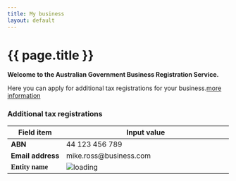 ```yaml
---
title: My business
layout: default
---
```

<style>
	.result-cell h3 {
		margin: 1em 0 0 0;
	}
	
	h3 em, td em {
		font-weight: normal;
		font-size: 70%;
	}
	
	.cell-icon {
		text-align: center;
	}
	
	.cell-icon img {
		padding: inherit;
	}
	
	.orange {
		color: #ef5a28;
	}
	.red {
		color: #ef0000;
	}
	.green {
		color: #009900;
	}
	.blue {
		color: #3c86c4
	}
	.cell-icon span.fa {
		font-size: 1.5em;
		vertical-align: middle;
	}
	
	.cell-icon span.fa-check-circle {
		font-size: 1.8em;
	}
	
	ul.reg-list > li {
		list-style: none;
		margin-left: -40px;
	}
	
	ul.reg-list li span {
		margin-right: 10px;
	}
	
	table tr td span.fa,
	ul > li span.fa {
	}
	
	table tr td.top {
		vertical-align: top;
	}
	
	td ul {
		margin: 0;
		margin-left: -40px;
	}
	
	ul.reg-list > li span.fa-plus {
		vertical-align: middle;
	}
	
	.bold {
		font-weight: bold;
	}

	button.ico-edit {
		margin-left: 3px;
	}
	
	.input-percent {
		width: 60px !important;
	}
	
	.dashboard-container caption .app-status {
		font-size: 80%;
		margin-top: .5em;
		width: 80%;
	}

	.retrieve, .retrieve1, .retrieve2 {
		display: none;
	}

	table tbody:nth-of-type(n+2) tr:first-child td {
		border-top: 4px solid #e7e7e7;
	}
	
	button span.fa-user {
		margin-right: 10px;
		font-size: 125%;
	}

	button.ico-remove {
		float: right;
		font-size: 1rem !important;
		color: #fff;
		padding: 7px !important;
		padding-left: 30px !important;
		margin-left: 2px;
		font-weight: normal !important;
		background: url(../img/sprite-trash.png) 2px 2px no-repeat #444;
		background-size: 25px;
		border-radius: 25px;
		border-color: #999;		
	}
	
	button.ico-remove:hover, button.ico-remove:focus {
		background: url(../img/sprite-trash.png) 2px 2px no-repeat #000;
		background-size: 25px;
	}

	button.ico-reload {
		float: right;
		font-size: 1rem !important;
		color: #fff;
		padding: 7px;
		margin-left: 2px;
		font-weight: normal !important;
		background-color: #444;
		border-radius: 25px;
		border-color: #999;		
	}
	
	button.ico-reload span.fa:before {
		background-color: #7d7d7d;
		color: #dedede;
		border-radius: 25px;
		padding: 5px;
		margin-left: -4px;
	}
	
	button.ico-reload[disabled] span.fa.fa-refresh:before {
		background-color: #ddd;
		color: #fff;
	}
	
	button.ico-remove:hover, button.ico-remove:focus {
		background-color: #000;
	}
	
	#registrations {
		position: relative;
	}
	
	#rego-select {
		width:320px;
		background-color: #eee;
	}
	
	span.select-spinner:before {
		position: absolute;
		content: url('{{ site.baseurl }}/img/ajax-loader.gif');
		left: -25px;
		top: 18px;
	}
	
	div.disabled,
	div.disabled button,
	div.disabled a,
	div.disabled label {
		color: #aaa !important;
	}
	
	 div.disabled a:hover {
		background-color: #FFF;
		text-decoration: underline;
	 }
	 
	 ul.btn-list li {
		margin-left: -12px;
	 }
	 /*
	 ul.btn-list > li > button {
		border: 1px solid #eee;
		background-color: #f0f0f0;
		border-radius: 5px;
	 }
	 
	 ul.btn-list > li > button:hover,
	 ul.btn-list > li > button:focus {
		border: 1px solid #aaa;
		background-color: #ddd;
	 }
	 
	 ul.btn-list > li > button:hover > span,
	 ul.btn-list > li > button:focus > span	 {
		display: inline !important;
	 }

	ul.btn-list > li > button:hover > span.fa,
	ul.btn-list > li > button:focus > span.fa {
		margin-left: 10px;
	}
	*/
	
	.branch-spinner img {
		width: 24px;
	}

	.btn-list tr td {
		vertical-align: middle;
	}
	
	td label.label-right {
		font-family: "open_sanslight";
		font-weight: bold;
	}
	
	span.fa-exclamation-circle {
		font-size: 125%;
	}

</style>
<h1 id="heading" tabindex="-1">{{ page.title }}</h1>
<div class="confirmation">
	<div id="main" style="min-height: 500px;">
		<p class="intro"><strong>Welcome to the Australian Government Business Registration Service.</strong></p>
		<p>Here you can apply for additional tax registrations for your business.<a class="cd-btn help" href="#"><span>more information</span></a></p>
		<h3>Additional tax registrations</h3>
		<table id="business-details">
			<thead class="visuallyhidden">
				<tr>
					<th>Field item</th>
					<th>Input value</th>
				</tr>
			</thead>
			<tbody>
				<tr>
					<td width="25%" class="field-name bold" style="vertical-align: middle;">ABN</td>
					<td width="75%" class="input-value" style="vertical-align: middle;">44 123 456 789 <button type="button" id="reload-abn" class="btn ico-reload" style="display: none;"><span class="fa fa-refresh"></span> Reload</button></td>
				</tr>
				<tr>
					<td class="field-name bold">Email address</td>
					<td class="input-value">
						<p style="margin: 0">mike.ross@business.com</p>
					</td>
				</tr>
				<tr>
					<td class="field-name bold"><label class="label-right" for="entity">Entity name</label></td>
					<td class="input-value"><span class="spinner">
						<img src="{{ site.baseurl }}/img/ajax-loader.gif" alt="loading" /> </span>
						<span class="retrieve1">
							<input id="entity" type="text" /> <span class="fa fa-exclamation-circle red"></span> unable to load details<br />
							<span class="field-note">Enter details manually, or use the Reload button to try again.</span>
						</span>
						<span class="retrieve2"><span class="fa fa-check green"></span> Really Awesome Business Pty Ltd</span>
					</td>
				</tr>
			</tbody>
		</table>
		<div id="all-content" style="display: none;">
			<h3 id="taxreg-heading">Tax registrations</h3>
			<p>If your business has multiple branches you need to apply for the registrations for individual branches separately.</p>
			<p class="label">Do you want to apply for registrations for a branch?</p>
			<div class="radio-toggle clearfix" style="zoom: .8;">
				<label class="on label-left" for="branchYes"><input id="branchYes" type="radio" name="register-branch"><span>Yes</span></label>
				<label class="off label-right" for="branchNo"><input id="branchNo" type="radio" name="register-branch" checked><span>No</span></label>
			</div>
			<div id="enter-branch" style="display: none">
				<p>Enter the branch number in the field below and click "Retrieve" to update your existing registrations for the selected branch.</p>
				<div id="branch-div">
					<p><label for="branch">Branch number</label><br />
					<input id="branch" type="text" style="width: 100px" /> <button id="branch-retrieve" class="btn btn-inline" type="button">Retrieve</button> <button id="change-branch" type="button" class="btn btn-inline" type="button" style="display: none;">Change branch</button>
					<span class="branch-spinner" style="display: none;"><img src="{{ site.baseurl }}/img/ajax-loader.gif" alt="loading" style="vertical-align: middle"/></span>
					<span id="rego-update-msg" style="display: none;"><span class="fa fa-check green"></span> <span style="font-size: 90%;">registrations updated</span></span></p>
				</div>
			</div>
			<div id="rego-content">
				<h4>Current registrations</h4>
				<p id="reg-intro" style="display: none;">The following tax roles have already been registered with the Australian Taxation Office (ATO):</p>
				<p id="no-registrations" style="display: none;">There are no registrations for this branch.</p>
				<ul id="reg-list" class="reg-list">
					<li id="current-gst" style="display: none"><span class="spinner"><img src="{{ site.baseurl }}/img/ajax-loader.gif" alt="loading" /> </span><span id="gst-text" style="display: none;"><span class="fa fa-check green"></span> Goods &amp; Services Tax</span></li>
					<li id="unknown">Refresh the entity details above to retrieve this information.</li>
				</ul>
				<div id="rego-display" style="display: none;">
					<h4>Registrations added</h4>
					<p>You have provided details to apply for the following tax roles:</p>
					<table>
						<thead class="visuallyhidden">
							<tr>
								<th>Field item</th>
								<th>Input value</th>
							</tr>
						</thead>
						<tbody id="gst-display" style="display: none;">
							<tr>
								<th style="vertical-align: middle"><span class="fa fa-plus orange"></span> Goods &amp; Services Tax (GST)</th>
								<th>
									<button type="button" id="delete-gst" class="btn btn-default ico-remove">Remove</button>
									<button type="button" id="edit-gst" class="btn btn-default ico-edit">Edit</button>
								</th>
							</tr>
							<tr>
								<td class="field-name">Registration start date</td>
								<td class="input-value">18/04/2017</td>
							</tr>
							<tr>
								<td class="field-name">Turnover</td>
								<td class="input-value">$0 - $74,999</td>
							</tr>
							<tr>
								<td class="field-name">Lodgement frequency</td>
								<td class="input-value">Annually</td>
							</tr>
							<tr>
								<td class="field-name">Accounting method</td>
								<td class="input-value">Accrual</td>
							</tr>
							<tr>
								<td class="field-name">Import goods?</td>
								<td class="input-value">No</td>
							</tr>
						</tbody>
						<tbody id="payg-display" style="display: none;">
							<tr>
								<th style="vertical-align: middle"><span class="fa fa-plus orange"></span> Pay As You Go (PAYG) Withholding</th>
								<th>
									<button type="button" id="delete-payg" class="btn btn-default ico-remove">Remove</button>
									<button type="button" id="edit-payg" class="btn btn-default ico-edit">Edit</button>
								</th>
							</tr>
							<tr>
								<td class="field-name">Registration start date</td>
								<td class="input-value">18/04/2017</td>
							</tr>
							<tr>
								<td class="field-name">Number of employees</td>
								<td class="input-value">12</td>
							</tr>
							<tr>
								<td class="field-name">Annual witholding amount</td>
								<td class="input-value">$2,000,000</td>
							</tr>
							<tr>
								<td class="field-name">Payment summary report method</td>
								<td class="input-value">Electronic</td>
							</tr>
							<tr>
								<td class="field-name">Royalties, dividends, interest or investment body</td>
								<td class="input-value">No</td>
							</tr>
						</tbody>
						<tbody id="fbt-display" style="display: none;">
							<tr>
								<th style="vertical-align: middle"><span class="fa fa-plus orange"></span> Fringe Benefits Tax (FBT)</th>
								<th>
									<button type="button" id="delete-fbt" class="btn btn-default ico-remove">Remove</button>
									<button type="button" id="edit-fbt" class="btn btn-default ico-edit">Edit</button>
								</th>
							</tr>
							<tr>
								<td class="field-name">Registration start date</td>
								<td class="input-value">18/04/2017</td>
							</tr>
						</tbody>
						<tbody id="ftc-display" style="display: none;">
							<tr>
								<th style="vertical-align: middle"><span class="fa fa-plus orange"></span> Fuel Tax Credits (FTC)</th>
								<th>
									<button type="button" id="delete-ftc" class="btn btn-default ico-remove">Remove</button>
									<button type="button" id="edit-ftc" class="btn btn-default ico-edit">Edit</button>
								</th>
							</tr>
							<tr>
								<td class="field-name">Registration start date</td>
								<td class="input-value">5/04/2017</td>
							</tr>
							<tr>
								<td class="field-name">Heavy vehicles on public roads?</td>
								<td class="input-value">Yes</td>
							</tr>
							<tr>
								<td class="field-name">Fuel type(s)</td>
								<td class="input-value">Petrol</td>
							</tr>
						</tbody>
					</table>
				</div>
				<h4 id="available">Available registrations</h4>
				<p>Select from the following to apply for the associated tax registration:</p>
				<table class="btn-list" style="width: inherit">
					<tbody>
						<tr id="opt-gst">
							<td>Goods and Services Tax (GST)</td>
							<td><button type="button" id="apply-gst" class="btn btn-default ico-edit" style="float: none;">Add</button></td>
						</tr>
						<tr id="opt-payg">
							<td>Pay As You Go (PAYG) Withholding</td>
							<td><button type="button" id="apply-payg" class="btn btn-default ico-edit" style="float: none;">Add</button></td>
						</tr>
						<tr id="opt-fbt">
							<td>Fringe Benefits Tax (FBT)</td>
							<td><button type="button" id="apply-fbt" class="btn btn-default ico-edit" style="float: none;">Add</button></td>
						</tr>
						<tr>
							<td>Luxury Car Tax (LCT)</td>
							<td><button type="button" id="apply-lct" class="btn btn-default ico-edit" style="float: none;">Add</button></td>
						</tr>
						<tr id="opt-ftc">
							<td>Fuel Tax Credits (FTC)</td>
							<td><button type="button" id="apply-ftc" class="btn btn-default ico-edit" style="float: none;">Add</button></td>
						</tr>
						<tr>
							<td>Wine Equalisation Tax (WET)</td>
							<td><button type="button" id="apply-wet" class="btn btn-default ico-edit" style="float: none;">Add</button></td>
						</tr>
					</tbody>
				</table>
				<!-- <div id="registrations" class="grid-row clearfix">
					<div class="col12 last">
						<span class="select-spinner"></span>
						<select id="rego-select" disabled>
							<option id="opt-noopt" value="">loading details</option>
							<option id="opt-gst" value="gst">Goods and Services Tax (GST)</option>
							<option id="opt-payg" value="payg">Pay As You Go (PAYG) Withholding</option>
							<option>Fringe Benefits Tax (FBT)</option>
							<option>Luxury Car Tax (LCT)</option>
							<option>Fuel Tax Credits (FTC)</option>
							<option>Wine Equalisation Tax (WET)</option>
						</select>
						<button id="btn-apply" class="btn btn-inline ajax-button" type="button" disabled>Apply</button>
					</div>
				</div> -->
				<div id="contacts" style="display: none;">
					<h3>Authorised contacts</h3>
					<div>
						<p id="none-added">You may enter details here of a person authorised to be contacted by the Autralian Taxation Office (ATO) regarding your application.</p>
						<div id="auth-display" class="margin-top-075" style="display: none;">
							<table class="margin-bottom-075">
								<thead class="visuallyhidden">
									<tr>
										<th>Field item</th>
										<th>Input value</th>
									</tr>
								</thead>
								<tbody id="ass1" style="display: none;">
									<tr>
										<th style="vertical-align: middle"><span class="fa fa-user blue"></span> Fred Nerk</th>
										<th>
											<button type="button" id="delete-ass1" class="btn btn-default ico-remove">Remove</button>
											<button type="button" id="edit-auth" class="btn btn-default ico-edit">Edit</button>
										</th>
									</tr>
									<tr>
										<td class="field-name">Position</td>
										<td class="input-value">Accountant</td>
									</tr>
									<tr>
										<td class="field-name">Email</td>
										<td class="input-value">fred@email.com</td>
									</tr>
									<tr>
										<td class="field-name">Business hours phone</td>
										<td class="input-value">55555555</td>
									</tr>
									<tr>
										<td class="field-name">Mobile</td>
										<td class="input-value">66666666</td>
									</tr>
									<tr>
										<td class="field-name">After hours phone</td>
										<td class="input-value">0455555555</td>
									</tr>
								</tbody>
							</table>
						</div>
						<div class="margin-top-075">
							<button id="btn-add-contact" class="btn btn-inline ajax-button" type="button">Add contact</button>
						</div>
					</div>
				</div>

				<div id="declaration" style="display: none">
					<h3 class="larger">Declaration</h3>
					<div id="decl-types" style="display: none;">
						<p>The declaration below applies to your application for the following Australian Taxation Office (ATO) registrations:</p>
						<ul>
							<li id="gst-decl" style="display: none;">Goods &amp; Service Tax</li>
							<li id="payg-decl" style="display: none;">Pay As You Go (PAYG) Withholding</li>
						</ul>
					</div>
					<p>Please complete the declaration to submit your changes.</p>
					<div class="grid-row">
						<div class="col4">
							<label class="input-right">Person making the declaration</label>
						</div>
						<div class="col8 last">
							<p>Michael Anthony Ross</p>
						</div>
					</div>
					<div class="grid-row clearfix">
						<div class="col4">
							<label class="input-right" for="position">Position held</label>
						</div>
						<div class="col8 last">
							<input type="text" id="position" value="Director" disabled/>
						</div>
					</div>
					<div id="ajax-container-for-declaration">
						<div class="declaration-wrapper margin-top-075">
							<div class="grid-row">
								<fieldset class="custom-controls">
									<!-- <legend class="larger no-padding">Tax Registrations</legend> -->
									<p>I declare that:</p>
									<p class="custom-controls">
										<input data-val="true" data-val-required="The ATOTrueAndCorrectCheckBox field is required." id="ATOTrueAndCorrectCheckBox" name="ATOTrueAndCorrectCheckBox" type="checkbox" value="true" disabled><input name="ATOTrueAndCorrectCheckBox" type="hidden" value="false">
										<label id="ato-trueandcorrect-check" for="ATOTrueAndCorrectCheckBox">The information provided in this application is true and correct. </label>
									</p>
								</fieldset>
							</div>
							<div class="grid-row">
								<h4>Privacy</h4>
								<p>The information provided to the ABR and the ATO in this form may include personal information. Please refer to the <a href="https://abr.gov.au/General-information/Privacy/Privacy---abr-gov-au-website" target="_blank">ABR privacy policy <span class="visuallyhidden">(opens in new window)</span></a> for more information about how we handle your personal information, your rights to seek access to and correct personal information, and to complain about breaches of privacy.</p>
							</div>
						</div>
					</div>
				</div>
				<div class="controls-container">
					<div class="controls-content">
						<button class="btn btn-default next" id="next-cd-btn" type="button" onclick="location.href='dashboard?action=submit'" disabled>Submit application</button>
						<button class="btn" id="save-btn" onclick="location.href='dashboard?action=submit'">Save for later</button>
					</div>
				</div>
			</div>
		</div>
	</div>
</div>
<div id="gst-form" style="display: none">
	<fieldset class="margin-top-075">
		<legend class="larger">Goods &amp; Services Tax (GST)</legend>
		<div class="grid-row">
			<div class="col4">
				<label class="input-right" for="GstDetails_RegistrationDate">What is the start date of your GST registration? <span class="field-note nowrap">(dd/mm/yyyy)</span></label>
			</div>
			<div class="col8 last">
				<input class="date hasDatepicker" data-val="true" data-val-date="The field RegistrationDate must be a date." id="GstDetails_RegistrationDate" name="GstDetails.RegistrationDate" type="text" value="18/04/2017"><button type="button" class="ui-datepicker-trigger"><span class="fa fa-calendar"></span></button> <a class="cd-btn help" href="#help-taxationgstdetailsregistrationdate"><span>Help - GST start date</span></a>
				<br>Must be your ABN start date or later.
			</div>
		</div>

		<fieldset class="grid-row" id="GstDetails_GstTurnover" tabindex="-1">
			<div class="col4">
				<label for="gst-turnover" class="input-right">What is your annual GST turnover? <a class="cd-btn help" href="#help-taxationgstdetailsgstturnover"><span>Help - GST turnover</span></a></label>
			</div>
				<div class="col8 last custom-controls">
					<p>
						<input id="GstDetails_GstTurnoverTypes_0_" name="GstDetails.GstTurnover" type="radio" value="Item074999">
						<label for="GstDetails_GstTurnoverTypes_0_" id="gst_turnover_label_0">$0 - $74,999</label>
					</p>
					<p>
						<input id="GstDetails_GstTurnoverTypes_1_" name="GstDetails.GstTurnover" type="radio" value="Item75000149999">
						<label for="GstDetails_GstTurnoverTypes_1_" id="gst_turnover_label_1">$75,000 - $149,999</label>
					</p>
					<p>
						<input id="GstDetails_GstTurnoverTypes_2_" name="GstDetails.GstTurnover" type="radio" value="Item1500001999999">
						<label for="GstDetails_GstTurnoverTypes_2_" id="gst_turnover_label_2">$150,000 - $1,999,999</label>
					</p>
					<p>
						<input id="GstDetails_GstTurnoverTypes_3_" name="GstDetails.GstTurnover" type="radio" value="Item200000019999999">
						<label for="GstDetails_GstTurnoverTypes_3_" id="gst_turnover_label_3">$2,000,000 - $19,999,999</label>
					</p>
					<p>
						<input id="GstDetails_GstTurnoverTypes_4_" name="GstDetails.GstTurnover" type="radio" value="Item20MillionAndover">
						<label for="GstDetails_GstTurnoverTypes_4_" id="gst_turnover_label_4">$20 million and over</label>
					</p>
			</div>
		</fieldset>

		<fieldset class="grid-row" id="GstDetails_RequiredToRegisterYesNo" tabindex="-1" style="display: none;">
			<div class="col4">
				
				<p class="label input-right" id="GstDetails_RequiredToRegisterYesNo_lbl">Are you required by law to register for GST?</p>
			</div>
			<div class="col8 last">
				<div class="radio-toggle">
					<label class="on label-left" for="GstDetails_RequiredToRegisterYesNo_Yes">
						<input id="GstDetails_RequiredToRegisterYesNo_Yes" name="GstDetails.RequiredToRegisterYesNo" type="radio" value="Yes">
						<span id="gst_required_yes">Yes</span>
					</label>
					<label class="off label-right" for="GstDetails_RequiredToRegisterYesNo_No">
						<input id="GstDetails_RequiredToRegisterYesNo_No" name="GstDetails.RequiredToRegisterYesNo" type="radio" value="No">
						<span id="gst_required_no">No</span>
					</label>
				</div> <a class="cd-btn help" href="#help-taxationgstdetailsrequiredtoregisteryesno"><span>Help - Goods and Services Tax (GST) registration</span></a>
				
			</div>
		</fieldset>

		<fieldset class="grid-row" id="GstDetails_LodgementLookupCode" tabindex="-1">
			<div class="col4">
				
				<p class="label input-right" id="GstDetails_LodgementLookupCode_lbl">How often will you lodge your activity statements?</p>
				
			</div>
			<div class="col7">
				<div class="radio-toggle" id="GstDetails_LodgementLookupCode_Radio">
					<label class="on label-left" for="GstDetails_LodgementLookupCode_Monthly" id="GstDetails_LodgementLookupCode_Monthly_Label">
						<input id="GstDetails_LodgementLookupCode_Monthly" name="GstDetails.LodgementLookupCode" type="radio" value="Monthly">
						<span id="lodge_monthly">Monthly</span>
					</label>
					<label class="off label-right" for="GstDetails_LodgementLookupCode_Quarterly" id="GstDetails_LodgementLookupCode_Quarterly_Label">
						<input id="GstDetails_LodgementLookupCode_Quarterly" name="GstDetails.LodgementLookupCode" type="radio" value="Quarterly">
						<span id="lodge_quarterly">Quarterly</span>
					</label>
					<label class="off label-right" for="GstDetails_LodgementLookupCode_Annually" id="GstDetails_LodgementLookupCode_Annually_Label" style="display: none;">
						<input id="GstDetails_LodgementLookupCode_Annually" name="GstDetails.LodgementLookupCode" type="radio" value="Annually">
						<span id="lodge_annually">Annually</span>
					</label>
				</div>
				<div id="GstDetails_LodgementLookupCode_Text" style="display: none;">
					<p>For a GST turnover of $20 million and over your activity statements must be lodged monthly.</p>
				</div>
				
			</div>
			<div class="col1 last">
				
			</div>
		</fieldset>

		<fieldset class="grid-row" id="GstDetails_AccountingMethodCashYesNo" tabindex="-1">
			<div class="col4">
				
				<p class="label input-right" id="GstDetails_AccountingMethodCashYesNo_lbl"> Do you plan to account for GST on a cash basis?</p>
			</div>
			<div class="col8 last">
				<div class="radio-toggle">
					<label class="on label-left" for="GstDetails_AccountingMethodCashYesNo_Yes">
						<input id="GstDetails_AccountingMethodCashYesNo_Yes" name="GstDetails.AccountingMethodCashYesNo" type="radio" value="Yes"> 
						<span id="account_cash_yes">Yes</span>
					</label>
					<label class="off label-right" for="GstDetails_AccountingMethodCashYesNo_No">
						<input id="GstDetails_AccountingMethodCashYesNo_No" name="GstDetails.AccountingMethodCashYesNo" type="radio" value="No"> 
						<span id="account_cash_no">No</span>
					</label>
				</div> <a class="cd-btn help" href="#help-taxationgstdetailsaccountingmethodcashyesno"><span>Help - Cash versus Accrual accounting method</span></a>
				
			</div>
		</fieldset>

		<fieldset class="grid-row" id="GstDetails_ImportingGoodsYesNo" tabindex="-1">
			<div class="col4">
				
				<p class="label input-right" id="GstDetails_ImportingGoodsYesNo_lbl">Do you import goods into Australia?</p>
			</div>
			<div class="col8 last">
				<div class="radio-toggle">
					<label class="on label-left" for="GstDetails_ImportingGoodsYesNo_Yes">
						<input id="GstDetails_ImportingGoodsYesNo_Yes" name="GstDetails.ImportingGoodsYesNo" type="radio" value="Yes">
						<span id="import_yes">Yes</span>
					</label>
					<label class="off label-right" for="GstDetails_ImportingGoodsYesNo_No">
						<input id="GstDetails_ImportingGoodsYesNo_No" name="GstDetails.ImportingGoodsYesNo" type="radio" value="No">
						<span id="import_no">No</span>
					</label>
				</div> <a class="cd-btn help" href="#help-taxationgstdetailsimportinggoodsyesno"><span>Help - Importing goods into Australia</span></a>
				
			</div>
		</fieldset>

		<fieldset class="grid-row" id="GstDetails_IsEnterBankDetailsYesNo" tabindex="-1">
			<div class="grid-row">
				<div class="col4">
					
					<p class="label input-right" id="GstDetails_IsEnterBankDetailsYesNo_lbl">Do you want to enter bank account details?</p>
				</div>
				<div class="col8 last">
					<div class="radio-toggle">
						<label class="on label-left" for="GstDetails_IsEnterBankDetailsYesNo_Yes">
							<input data-ajax-action="UpdateBankDetails" data-ajax-target="ajax-container-for-taxationdetails" id="GstDetails_IsEnterBankDetailsYesNo_Yes" name="GstDetails.IsEnterBankDetailsYesNo" type="radio" value="Yes">
							<span id="enter_bank_details_yes">Yes</span>
						</label>
						<label class="off label-right" for="GstDetails_IsEnterBankDetailsYesNo_No">
							<input data-ajax-action="UpdateBankDetails" data-ajax-target="ajax-container-for-taxationdetails" id="GstDetails_IsEnterBankDetailsYesNo_No" name="GstDetails.IsEnterBankDetailsYesNo" type="radio" value="No">
							<span id="enter_bank_details_no">No</span>
						</label>
					</div> 
					
				</div>
			</div>
		</fieldset>
	</fieldset>
	<div class="controls-container">
		<button id="gst-save" class="btn btn-default ajax-button" type="button">Save</button>
		<button id="gst-cancel" class="btn ajax-button" type="button">Cancel</button>
	</div>
</div>
<div id="payg-form" style="display: none;">
	<fieldset>
		<legend class="larger">Pay As You Go (PAYG) Withholding</legend>
		<div class="grid-row">
			<div class="col4">
				<label class="input-right" for="PaygDetails_RegistrationDate">What is the start date of your PAYG registration? <span class="field-note nowrap">(dd/mm/yyyy)</span></label>
			</div>
			<div class="col8 last">
				<input class="gstpaygdate hasDatepicker" data-val="true" data-val-date="The field RegistrationDate must be a date." id="PaygDetails_RegistrationDate" name="PaygDetails.RegistrationDate" type="text" value="18/04/2017"><button type="button" class="ui-datepicker-trigger"><span class="fa fa-calendar"></span></button> <a class="cd-btn help" href="#help-taxationpaygdetailsregistrationdate"><span>Help - Pay As You Go (PAYG) withholding</span></a>
				<br><div>Can't be before your ABN start date.</div>
			</div>
		</div>

		<div class="grid-row">
			<div class="col4">
				<label class="input-right" for="PaygDetails_EstimatedNumberOfPayees">How many employees do you estimate you will pay? <span class="field-note nowrap">(enter a number)</span></label>
			</div>
			<div class="col8 last">
				<input data-val="true" data-val-number="The field EstimatedNumberOfPayees must be a number." id="payg_no_empl" name="PaygDetails.EstimatedNumberOfPayees" type="number" value="12"> <a class="cd-btn help" href="#help-taxationpaygdetailsestimatednumberofpayees"><span>Help - Employees</span></a>
				
			</div>
		</div>

		<div class="grid-row">
			<div class="col4">
				<label class="input-right" for="PaygDetails_EstimatedTaxWithheldAmount">What amount do you expect to withhold from payments to your payees each year? <span class="field-note nowrap">(enter a number)</span></label>
			</div>
			<div class="col8 last">
				<input data-val="true" data-val-number="The field EstimatedTaxWithheldAmount must be a number." id="payg_withhold_amt" name="PaygDetails.EstimatedTaxWithheldAmount" type="number" value="2000000"> <a class="cd-btn help" href="#help-taxationpaygdetailsestimatedtaxwithheldamount"><span>Help - Expected amount of withholding</span></a>
				
			</div>
		</div>

		<fieldset class="grid-row" id="PaygDetails_ReportingMethod" tabindex="-1">
			<div class="col4">
				
				<p class="label input-right" id="payg_report_period">How will you provide your PAYG withholding payment summary annual report to the ATO?</p>
			</div>
			<div class="col8 last">
				<div class="radio-toggle stacked">
					<label class="on label-left" for="PaygDetails_ReportingMethod_Form">
						<input id="PaygDetails_ReportingMethod_Form" name="PaygDetails.ReportingMethod" type="radio" value="P">
						<span id="payg_paysummary_paper">Paper form supplied by the ATO</span>
					</label>
					<label class="off label-right" for="PaygDetails_ReportingMethod_Electronic">
						<input checked="checked" id="PaygDetails_ReportingMethod_Electronic" name="PaygDetails.ReportingMethod" type="radio" value="E">
						<span id="payg_paysummary_electronically">Electronically</span>
					</label>
				</div> <a class="cd-btn help" href="#help-taxationpaygdetailsreportingmethod"><span>Help - Payment summary annual report</span></a>
				
			</div>
		</fieldset>

		<fieldset class="grid-row" id="PaygDetails_InvestmentBodyYesNo" tabindex="-1">
			<div class="col4">
				
				<p class="label input-right" id="PaygDetails_InvestmentBodyYesNo_lbl">Will you pay royalties, dividends or interest to non-residents, or are you an investment body that will pay investment income to Australian residents?</p>
			</div>
			<div class="col8 last">
				<div class="radio-toggle">
					<label class="on label-left" for="PaygDetails_InvestmentBodyYesNo_Yes">
						<input id="PaygDetails_InvestmentBodyYesNo_Yes" name="PaygDetails.InvestmentBodyYesNo" type="radio" value="Yes">
						<span id="payg_investmentbody_yes">Yes</span>
					</label>
					<label class="off label-right" for="PaygDetails_InvestmentBodyYesNo_No">
						<input checked="checked" id="PaygDetails_InvestmentBodyYesNo_No" name="PaygDetails.InvestmentBodyYesNo" type="radio" value="No">
						<span id="payg_investmentbody_no">No</span>
					</label>
				</div> <a class="cd-btn help" href="#help-taxationpaygdetailsinvestmentbodyyesno"><span>Help - Royalties, dividends, interest or investment body</span></a>
				
			</div>
		</fieldset>
	</fieldset>
	<div class="controls-container">
		<button id="payg-save" class="btn btn-default ajax-button" type="button">Save</button>
		<button id="payg-cancel" class="btn ajax-button" type="button">Cancel</button>
	</div>
</div>
<div id="fbt-form" style="display: none">
	<h2>Fringe Benefits Tax (FBT)</h2>
	<fieldset>
		<div class="grid-row">
			<div class="col4">
				<label class="input-right" for="FbtDetails_RegistrationDate">What is the start date of your FBT registration? <span class="field-note nowrap">(dd/mm/yyyy)</span></label>
			</div>
			<div class="col8 last">
				<input class="taxdate hasDatepicker" data-val="true" data-val-date="The field RegistrationDate must be a date." id="fbt_start_date" name="FbtDetails.RegistrationDate" type="text" value="05/04/2017"><button type="button" class="ui-datepicker-trigger"><span class="fa fa-calendar"></span></button> <a class="cd-btn help" href="#help-taxationfbtdetailsregistrationdate"><span>Help - Fringe Benefits Tax (FBT)</span></a>
				<br><div>Can't be before your ABN start date.</div>
			</div>
		</div>
		<div class="grid-row grid-row-reveal">
			<div class="col4">
				<p class="label input-right">Do you want to enter bank account details?</p>
			</div>
			<div class="col8 last">
				<div class="radio-toggle">
					<label class="on label-left" for="FbtDetails_CaptureBankDetails_Yes">
						<input data-ajax-action="UpdateFbtBankDetails" data-ajax-target="ajax-container-for-taxationdetails" data-val="true" data-val-required="The CaptureBankDetails field is required." id="FbtDetails_CaptureBankDetails_Yes" name="FbtDetails.CaptureBankDetails" type="radio" value="Yes">
						<span id="fbt_enterbankdetails_yes">Yes</span>
					</label>
					<label class="off label-right" for="FbtDetails_CaptureBankDetails_No">
						<input checked="checked" data-ajax-action="UpdateFbtBankDetails" data-ajax-target="ajax-container-for-taxationdetails" id="FbtDetails_CaptureBankDetails_No" name="FbtDetails.CaptureBankDetails" type="radio" value="No">
						<span id="fbt_enterbankdetails_no">No</span>
					</label>
				</div> 
				<br><p>If you've already entered financial account details for refunds on this form, and would like to use that account for FBT refunds, select no to continue.</p>
			</div>
		</div>
	</fieldset>
	<div class="controls-container">
		<div class="controls-content">
			<button class="btn btn-default" id="fbt-save" type="button">Save</button>
			<button class="btn cancel" id="fbt-cancel" type="button">Cancel</button>
		</div>
	</div>
</div>
<div id="ftc-form" style="display: none;">
	<h2>Fuel Tax Credits (FTC)</h2>
	<div class="grid-row">
		<div class="col4">
			<label class="input-right" for="FtcDetails_RegistrationDate">What is the start date of your FTC registration? <span class="field-note nowrap">(dd/mm/yyyy)</span></label>
		</div>
		<div class="col8 last">
			<input class="taxdate hasDatepicker" data-val="true" data-val-date="The field RegistrationDate must be a date." id="FtcDetails_RegistrationDate" name="FtcDetails.RegistrationDate" type="text" value="05/04/2017"><button type="button" class="ui-datepicker-trigger"><span class="fa fa-calendar"></span></button> <a class="cd-btn help" href="#help-taxationfctdetailsregistrationdate"><span>Help - FTC start date</span></a>
			<br>Must be your GST start date or later.
		</div>
	</div>
	<fieldset class="grid-row" id="FtcDetails_HeavyVehicleYesNo" tabindex="-1">
		<div class="col4">
			
			<p class="label input-right" id="FtcDetails_HeavyVehicleYesNo_lbl">Will your business use fuel in a vehicle greater than 4.5 tonnes Gross Vehicle Mass (GVM) to travel on public roads?</p>
		</div>
		<div class="col8 last">
			<div class="radio-toggle">
				<label class="on label-left" for="FtcDetails_HeavyVehicleYesNo_Yes">
					<input id="FtcDetails_HeavyVehicleYesNo_Yes" name="FtcDetails.HeavyVehicleYesNo" type="radio" value="Yes">
					<span>Yes</span>
				</label>
				<label class="off label-right" for="FtcDetails_HeavyVehicleYesNo_No">
					<input id="FtcDetails_HeavyVehicleYesNo_No" name="FtcDetails.HeavyVehicleYesNo" type="radio" value="No">
					<span>No</span>
				</label>
			</div> <a class="cd-btn help" href="#help-taxationfctdetailsheavyvehicleyesno"><span>Help - Fuel used in vehicles to travel on public roads</span></a>
			
		</div>
	</fieldset>
	<fieldset class="grid-row" id="FtcDetails_IsFuelProvided" tabindex="-1">
		<div class="col4">
			<p class="label input-right ">What type of fuel will your business use? <a class="cd-btn help" href="#help-taxationfctdetailsfueltype"><span>Help - Types of fuel</span></a></p>
		</div>
		<div class="col8 last custom-controls">
			<p>
				<input data-val="true" data-val-required="The IsPetrolFuel field is required." id="FtcDetails_IsPetrolFuel" name="FtcDetails.IsPetrolFuel" type="checkbox" value="true"><input name="FtcDetails.IsPetrolFuel" type="hidden" value="false">
				<label for="FtcDetails_IsPetrolFuel">Petrol</label>
			</p>
			<p>
				<input data-val="true" data-val-required="The IsDieselFuel field is required." id="FtcDetails_IsDieselFuel" name="FtcDetails.IsDieselFuel" type="checkbox" value="true"><input name="FtcDetails.IsDieselFuel" type="hidden" value="false">
				<label for="FtcDetails_IsDieselFuel">Diesel</label>
			</p>
			<p>
				<input data-val="true" data-val-required="The IsOtherFuel field is required." id="FtcDetails_IsOtherFuel" name="FtcDetails.IsOtherFuel" type="checkbox" value="true"><input name="FtcDetails.IsOtherFuel" type="hidden" value="false">
				<label for="FtcDetails_IsOtherFuel">Other</label>
			</p>
		</div>
	</fieldset>
	<div class="controls-container">
		<div class="controls-content">
			<button id="ftc-save" class="btn btn-default" type="button">Save</button>
			<button id="ftc-cancel" class="btn cancel" type="button">Cancel</button>
		</div>
	</div>
</div>
<div id="contact-form" class="confirmation" style="display: none;">
	<fieldset id="Associates_PersonAssociate_Roles">
		<legend class="larger">Authorised contact</legend>
		<p>You can enter a new contact or copy and modify the details from an existing contact.</p>
		<table>
			<tbody>
				<tr>
					<th colspan="3">Existing contacts</th>
				</tr>
				<tr>
					<td>Fred Nerk</td>
					<td>Accountant</td>
					<td><button type="button" id="copy-contact1" class="btn btn-default ico-edit">Copy</button></td>
				</tr>
				<tr>
					<td>Simon Bourke</td>
					<td>Secretary</td>
					<td><button type="button" id="copy-contact2" class="btn btn-default ico-edit">Copy</button></td>
				</tr>
			</tbody>
		</table>
		<h3 class="margin4">Contact details</h3>
		<div class="grid-row">
			<div class="col4">
				<label class="input-right" for="Associates_PersonAssociate_GivenName">Given name</label>
			</div>
			<div class="col8 last">
				<input id="Associates_PersonAssociate_GivenName" name="Associates.PersonAssociate.GivenName" type="text" value=""> 
				
			</div>
		</div>

		<div class="grid-row">
			<div class="col4">
				<label class="input-right" for="Associates_PersonAssociate_FamilyName">Family name</label>
			</div>
			<div class="col8 last">
				<input id="Associates_PersonAssociate_FamilyName" name="Associates.PersonAssociate.FamilyName" type="text" value=""> 
				
			</div>
		</div>

		<div class="grid-row">
			<div class="col4">
				<label class="input-right" for="Associates_PersonAssociate_TaxFileNumber">Position</label>
			</div>
			<div class="col8 last">
				<input id="Associates_PersonAssociate_TaxFileNumber" name="Associates.PersonAssociate.TaxFileNumber" type="text" value=""> <a class="cd-btn help" href="#help-businessdetailspersondetailstaxfilenumber"><span>Help - Tax File Number (TFN)</span></a>
				
			</div>
		</div>
		
		<div class="grid-row">
			<div class="col4">
				<label class="input-right" for="AuthorisedContacts_AuthorisedContact_BusinessHoursPhone">Business hours phone</label>
			</div>
			<div class="col8 last">
				<input id="AuthorisedContacts_AuthorisedContact_BusinessHoursPhone" name="AuthorisedContacts.AuthorisedContact.BusinessHoursPhone" type="text" value=""> 
				
			</div>
		</div>
		
		<div class="grid-row">
			<div class="col4">
				<label class="input-right" for="AuthorisedContacts_AuthorisedContact_BusinessHoursPhone1">After hours phone</label>
			</div>
			<div class="col8 last">
				<input id="AuthorisedContacts_AuthorisedContact_BusinessHoursPhone1" name="AuthorisedContacts.AuthorisedContact.BusinessHoursPhone1" type="text" value=""> 
				
			</div>
		</div>
		
		<div class="grid-row">
			<div class="col4">
				<label class="input-right" for="AuthorisedContacts_AuthorisedContact_BusinessHoursPhone2">Mobile</label>
			</div>
			<div class="col8 last">
				<input id="AuthorisedContacts_AuthorisedContact_BusinessHoursPhone2" name="AuthorisedContacts.AuthorisedContact.BusinessHoursPhone2" type="text" value=""> 
				
			</div>
		</div>

		<div class="grid-row">
			<div class="col4">
				<label class="input-right" for="ContactDetails_Email">Email</label>
			</div>
			<div class="col8 last">
				<input id="ContactDetails_Email" name="ContactDetails.Email" type="email" value="email@email.com"> <a class="cd-btn help" href="#help-companydetailscontactdetailsemail"><span>Help - Email address</span></a>
				
			</div>
		</div>
		
	</fieldset>
	<div class="controls-content margin-bottom">
	    <div class="controls-container">
		<button class="btn btn-default ajax-button" id="add-contact" type="button">Add</button>
		<button class="btn cancel ajax-button" type="button" id="cancel-contact">Cancel</button>
	    </div>
	</div>
</div>
<div id="dialogOne" style="display:none;">
	<h1>Confirm remove</h1> 
	<p>Are you sure you want remove the application?</p> 
	<input id="remove-gst" type="button" class="btn btn-default" value="Yes, remove"/> 
	<a href="#" class="margin-left-075" onclick='visionaustralia.closeDialog("dialogOne");'>Cancel</a>
</div>
<div id="dialogTwo" style="display:none;">
	<h1>Confirm remove</h1> 
	<p>Are you sure you want remove the application?</p> 
	<input id="remove-payg" type="button" class="btn btn-default" value="Yes, remove"/> 
	<a href="#" class="margin-left-075" onclick='visionaustralia.closeDialog("dialogTwo");'>Cancel</a>
</div>
<div id="dialogThree" style="display:none;">
	<h1>Confirm remove</h1> 
	<p>Are you sure you want remove the associate?</p> 
	<input id="remove-ass1" type="button" class="btn btn-default" value="Yes, remove"/> 
	<a href="#" class="margin-left-075" onclick='visionaustralia.closeDialog("dialogThree");'>Cancel</a>
</div>
<div id="dialogFive" style="display:none;">
	<h1>Confirm remove</h1> 
	<p>Are you sure you want remove the application?</p> 
	<input id="remove-fbt" type="button" class="btn btn-default" value="Yes, remove"/> 
	<a href="#" class="margin-left-075" onclick='visionaustralia.closeDialog("dialogFive");'>Cancel</a>
</div>
<div id="dialogSix" style="display:none;">
	<h1>Confirm remove</h1> 
	<p>Are you sure you want remove the application?</p> 
	<input id="remove-ftc" type="button" class="btn btn-default" value="Yes, remove"/> 
	<a href="#" class="margin-left-075" onclick='visionaustralia.closeDialog("dialogSix");'>Cancel</a>
</div>

<script src="{{ site.baseurl }}/scripts/vadialog.js"></script> 
<script type="text/javascript">
	visionaustralia.addDialog("delete-gst", "dialogOne");
	visionaustralia.addDialog("delete-payg", "dialogTwo");
	visionaustralia.addDialog("delete-ass1", "dialogThree");
	visionaustralia.addDialog("delete-ass2", "dialogFour");
	visionaustralia.addDialog("delete-fbt", "dialogFive");
	visionaustralia.addDialog("delete-ftc", "dialogSix");
</script>
<script src="{{ site.baseurl }}/scripts/jquery.blockUI.js"></script>
<script type="text/javascript">
	function scrollToAndFocus(id) {
		scrollToTargetElement(id);
		var target = $(id);
		if (target) {
			target.focus();
		}
	}
	
	$(document).ready(function () {
	
		//$("#business-details").block({
		//	message: '<p id="loading-status" role="progressbar" aria-valuetext="loading">Retrieving ABN details <img class="loading-ellipsis" src="{{ site.baseurl }}/img/ellipsis.gif" /></p>',
		//	css: {
		//		padding: "10px"
		//	},
		//	overlayCSS: {
		//		backgroundColor: '#bbb',
		//		borderRadius: '10px'
		//	}
		//});
		
		$("footer").hide();
		
		window.setTimeout(function() {
			// $("#business-details").unblock();
			$(".retrieve, .retrieve1").fadeIn('slow');
			$(".spinner, .select-spinner").hide();
			$("#opt-noopt").html("--- select registration ---");
			$("#rego-select").removeAttr("disabled").css("background-color", "#fff");
			$("#all-content").slideDown("slow");
			$("#reload-abn").show();
			$("#entity").focus();
		}, 2500);
		
		$("#rego-select").change(function(){
			if ($(this).val() == "")
				$("#btn-apply").attr("disabled", true);
			else
				$("#btn-apply").removeAttr("disabled");
		});
		
		$("#btn-apply").click(function() {
			$(this).blur();
			switch ($("#rego-select").val()) {
				case "gst":
					$("#main").hide();
					$("#gst-form").show('fast');
					break;
				case "payg":
					$("#main").hide();
					$("#payg-form").show('fast');
					break;
			}
		});
		
		$("#reload-abn").click(function() {
			$(".retrieve, .retrieve1, .retrieve2").hide();
			//$("#all-content").slideUp("fast");
			$("#reload-abn").attr("disabled", true);
			$("#unknown").hide();
			$("#reg-intro").show();
			$("#gst-text").hide();
			$("#current-gst").show();
			$(".spinner").show();
			window.setTimeout(function() {
				$(".spinner, .select-spinner").hide();
				$("#gst-text").show();
				$(".retrieve, .retrieve2").fadeIn("slow");
				$("#reload-abn").removeAttr("disabled");
				$("#opt-gst").hide();
				//$("#all-content").slideDown("slow");
			}, 2000);
		});
		
		$("#apply-gst, #edit-gst").click(function() {
			scrollToAndFocus("body");
			$("#main").hide();
			$("#gst-form").show('fast');
		});
		
		$("#apply-payg, #edit-payg").click(function() {
			scrollToAndFocus("body");
			$("#main").hide();
			$("#payg-form").show('fast');
		});

		$("#apply-fbt, #edit-fbt").click(function() {
			scrollToAndFocus("body");
			$("#main").hide();
			$("#fbt-form").show('fast');
		});
		
		$("#apply-ftc, #edit-ftc").click(function() {
			scrollToAndFocus("body");
			$("#main").hide();
			$("#ftc-form").show('fast');
		});
		
		$("#edit-gst").click(function(){
			scrollToAndFocus("body");
			$("#main").hide();
			$("#gst-form").show('fast');
		});
		
		$("#gst-save").click(function() {
			$("#gst-form").hide();
			$("#no-regos-added").hide();
			$("#rego-display").show();
			$("#contacts").show();
			// $("#gst-decl").show();
			// $("#decl-types").show();
			// $("#next-cd-btn").removeAttr("disabled");
			$("#ATOTrueAndCorrectCheckBox").removeAttr("disabled");
			$("#position").removeAttr("disabled");
			$("#gst-display").show();
			$("#opt-gst").hide();
			$("#rego-select").val("");
			$("#main").show();
			scrollToAndFocus("#taxreg-heading");
			if (!$("#contacts").is(":visible"))
				$("#contacts").slideDown("slow");
			$("#declaration").show();
		});
		
		$("#gst-cancel").click(function() {
			$("#gst-form").hide();
			$("#main").show();
			scrollToAndFocus("#available");
		});
				
		$("#fbt-save").click(function() {
			$("#fbt-form").hide();
			$("#no-regos-added").hide();
			$("#rego-display").show();
			// $("#contacts").show();
			// $("#gst-decl").show();
			// $("#decl-types").show();
			// $("#next-cd-btn").removeAttr("disabled");
			$("#ATOTrueAndCorrectCheckBox").removeAttr("disabled");
			$("#position").removeAttr("disabled");
			$("#fbt-display").show();
			$("#opt-fbt").hide();
			$("#rego-select").val("");
			$("#main").show();
			scrollToAndFocus("#taxreg-heading");
			if (!$("#contacts").is(":visible"))
				$("#contacts").slideDown("slow");
			$("#declaration").show();
		});
		
		$("#fbt-cancel").click(function() {
			$("#fbt-form").hide();
			$("#main").show();
			scrollToAndFocus("#available");
		});
		
		$("#edit-payg").click(function(){
			$("#main").hide();
			$("#payg-form").show('fast');
		});
				
		$("#payg-save").click(function() {
			$("#payg-form").hide();
			$("#no-regos-added").hide();
			$("#rego-display").show();
			$("#contacts").show();
			$("#ATOTrueAndCorrectCheckBox").removeAttr("disabled");
			$("#position").removeAttr("disabled");
			$("#payg-display").show();
			$("#tax-declaration").show();
			$("#opt-payg").hide();
			$("#rego-select").val("");
			$("#main").show();
			scrollToAndFocus("#taxreg-heading");
			if (!$("#contacts").is(":visible"))
				$("#contacts").slideDown("slow");
			$("#declaration").show();
		});
		
		$("#payg-cancel").click(function() {
			$("#payg-form").hide();
			$("#main").show();
			scrollToAndFocus("#available");
		});
		
		$("#ftc-save").click(function() {
			$("#ftc-form").hide();
			$("#no-regos-added").hide();
			$("#rego-display").show();
			$("#ATOTrueAndCorrectCheckBox").removeAttr("disabled");
			$("#position").removeAttr("disabled");
			$("#ftc-display").show();
			$("#tax-declaration").show();
			$("#opt-ftc").hide();
			$("#rego-select").val("");
			$("#main").show();
			scrollToAndFocus("#taxreg-heading");
			if (!$("#contacts").is(":visible"))
				$("#contacts").slideDown("slow");
			$("#declaration").show();
		});
		
		$("#ftc-cancel").click(function() {
			$("#ftc-form").hide();
			$("#main").show();
			scrollToAndFocus("#available");
		});
		
		$("#add-contact").click(function() {
			$("#associate-form").hide();
			$("#none-added").hide();
			$("#auth-display").show();
			$("#contacts").show();
			$("#declaration").show();
			$("#auskey-declaration").show();
			$("#main").show();
			$("#auth-display table tbody:hidden").first().show();
			scrollToAndFocus("#contacts");
			if (!$("#contacts").is(":visible"))
				$("#contacts").slideDown("slow");
			$("#declaration").show();
		});

		$("#gst-cb").click(function() {
			if ($(this).is(":checked")) {
				$("#gst-form").show('fast');
			} else {
				$("#gst-form").hide('fast');
			}
		});
		
		$("#payg-cb").click(function() {
			if ($(this).is(":checked")) {
				$("#payg-form").show('fast');
			} else {
				$("#payg-form").hide('fast');
			}
		});
		
		$("#remove-gst").click(function() {
			visionaustralia.closeDialog("dialogOne");
			$("#gst-display").hide();
			$("#opt-gst").show();
			$("#gst-decl").hide();
			if ($("#rego-display table tbody:visible").length == 0) {
				$("#no-regos-added").show();
				$("#rego-display").hide();
				$("#main").show();
			}
			if ($("#rego-display table tbody:visible").length == 0) {
				$("#contacts").slideUp("fast");
				$("#declaration").hide();
			}
		});
		
		$("#remove-payg").click(function() {
			visionaustralia.closeDialog("dialogTwo");
			$("#payg-display").hide();
			$("#opt-payg").show();
			$("#payg-decl").hide();
			if ($("#rego-display table tbody:visible").length == 0) {
				$("#no-regos-added").show();
				$("#rego-display").hide();
				$("#main").show();
			}
			if ($("#rego-display table tbody:visible").length == 0) {
				$("#contacts").slideUp("fast");
				$("#declaration").hide();
			}
		});
		
		$("#remove-fbt").click(function() {
			visionaustralia.closeDialog("dialogFive");
			$("#fbt-display").hide();
			$("#opt-fbt").show();
			$("#fbt-decl").hide();
			if ($("#rego-display table tbody:visible").length == 0) {
				$("#no-regos-added").show();
				$("#rego-display").hide();
				$("#main").show();
			}
			if ($("#rego-display table tbody:visible").length == 0) {
				$("#contacts").slideUp("fast");
				$("#declaration").hide();
			}
		});
		
		$("#remove-ftc").click(function() {
			visionaustralia.closeDialog("dialogSix");
			$("#ftc-display").hide();
			$("#opt-ftc").show();
			$("#ftc-decl").hide();
			if ($("#rego-display table tbody:visible").length == 0) {
				$("#no-regos-added").show();
				$("#rego-display").hide();
				$("#main").show();
			}
			if ($("#rego-display table tbody:visible").length == 0) {
				$("#contacts").slideUp("fast");
				$("#declaration").hide();
			}
		});
		
		$("#btn-add-contact, #edit-auth").click(function() {
			$(this).blur();
			$("#main").hide();
			$("#contact-form").show('fast');
		});
		
		$("#add-contact").click(function() {
			$(this).blur();
			$("#contact-form").hide();
			$(this).html("Save");
			$("#main").show();
			$("#btn-add-contact").hide();
			scrollToAndFocus("#contacts")
		});
		
		$("#cancel-contact").click(function() {
			$("#contact-form").hide();
			$("#main").show();
			scrollToAndFocus("#contacts")
		});

		$("#ATOTrueAndCorrectCheckBox").click(function() {
			if ($(this).is(":checked")) {
				$("#next-cd-btn").removeAttr("disabled");
			} else {
				$("#next-cd-btn").attr("disabled", true);
			}
		});
		
		$("#remove-ass1").click(function() {
			visionaustralia.closeDialog("dialogThree");
			$("#ass1").hide();
			$("#none-added").show();
			$("#auth-display").hide();
			$("#btn-add-contact").show();
			$("#add-contact").html("Add");
			$("#main").show();
		});
		
		$("#copy-contact1").click(function() {
			$("#Associates_PersonAssociate_GivenName").val("Fred");
			$("#Associates_PersonAssociate_FamilyName").val("Nerk");
			$("#Associates_PersonAssociate_TaxFileNumber").val("Accountant");
			$("#AuthorisedContacts_AuthorisedContact_BusinessHoursPhone").val("55555555");
			$("#AuthorisedContacts_AuthorisedContact_BusinessHoursPhone1").val("66666666");
			$("#AuthorisedContacts_AuthorisedContact_BusinessHoursPhone2").val("0455555555");
			$("#ContactDetails_Email").val("fred@email.com");
		});
		
		$("#copy-contact2").click(function() {
			$("#Associates_PersonAssociate_GivenName").val("Simon");
			$("#Associates_PersonAssociate_FamilyName").val("Bourke");
			$("#Associates_PersonAssociate_TaxFileNumber").val("Secretary");
			$("#AuthorisedContacts_AuthorisedContact_BusinessHoursPhone").val("11111111");
			$("#AuthorisedContacts_AuthorisedContact_BusinessHoursPhone1").val("22222222");
			$("#AuthorisedContacts_AuthorisedContact_BusinessHoursPhone2").val("0433333333");
			$("#ContactDetails_Email").val("simon@email.com");
		});
		
		$("#branch-retrieve").click(function() {
			$(this).blur();
			$("#branch-div .branch-spinner").css("display", "inline-block");
			window.setTimeout(function() {
				$("#branch").attr("readonly", true);
				$(this).hide();
				$("#branch-retrieve").hide();
				$("#change-branch").show();
				$("#opt-gst").show();
				$("#no-registrations").show();
				$("#reg-intro").hide();
				$("#reg-list").hide();
				$("#branch-div .branch-spinner").hide();
				$("#rego-update-msg").show();
				$("#rego-content").slideDown(function() {
					scrollToAndFocus("#all-content");
				});
			}, 2000);
		});
		
		$("#change-branch").click(function() {
			$("#branch").removeAttr("readonly");
			$(this).hide();
			$("#branch-retrieve").show();
			$("#rego-update-msg").hide();
			$("#rego-content").slideUp();
		});
		
		$("#branchYes").click(function() {
			$("#rego-update-msg").hide();

			$("#rego-content").slideUp("fast", function() {
				$("#enter-branch").show("fast", function() {
					window.scrollTo(0,document.body.scrollHeight);
				});
			});
		});
		$("#branchNo").click(function() {
			$("#enter-branch").hide("fast", function() {
				$("#rego-content").slideDown("fast", function() {
					scrollToAndFocus("#all-content");
				});
			});
		});
	});

	/* Drop down settings menu */
	$("nav").accessibleMegaMenu({
		/* prefix for generated unique id attributes, which are required to indicate aria-owns, aria-controls and aria-labelledby */
		uuidPrefix: "accessible-megamenu",
		/* css class used to define the megamenu styling */
		menuClass: "nav-menu",
		/* css class for a top-level navigation item in the megamenu */
		topNavItemClass: "nav-item",
		/* css class for a megamenu panel */
		panelClass: "sub-nav",
		/* css class for a group of items within a megamenu panel */
		panelGroupClass: "sub-nav-group",
		/* css class for the hover state */
		hoverClass: "hover",
		/* css class for the focus state */
		focusClass: "focus",
		/* css class for the open state */
		openClass: "open"
	});
	
</script>

